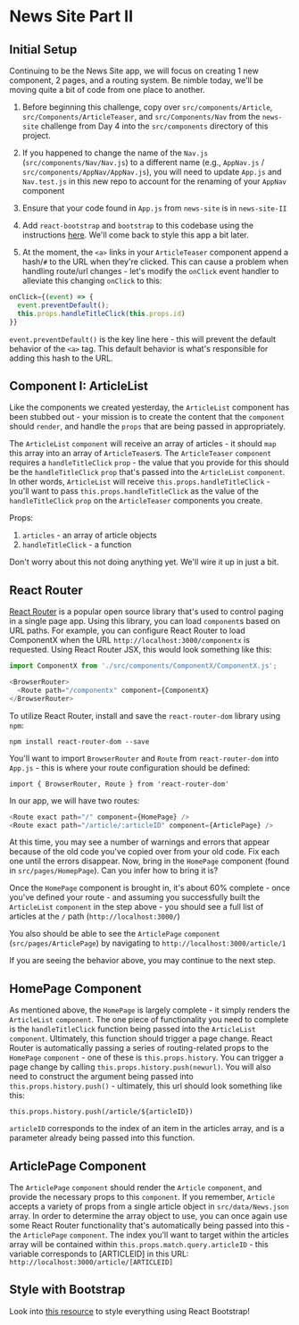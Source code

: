 # News Site Part II

## Initial Setup

Continuing to be the News Site app, we will focus on creating 1 new component, 2 pages, and a routing system. Be nimble today, we'll be moving quite a bit of code from one place to another.

1. Before beginning this challenge, copy over `src/components/Article`, `src/Components/ArticleTeaser`, and `src/Components/Nav` from the `news-site` challenge from Day 4 into the `src/components` directory of this project.

2. If you happened to change the name of the `Nav.js` (`src/components/Nav/Nav.js`) to a different name (e.g., `AppNav.js` / `src/components/AppNav/AppNav.js`), you will need to update `App.js` and `Nav.test.js` in this new repo to account for the renaming of your `AppNav` component

3. Ensure that your code found in `App.js` from `news-site` is in `news-site-II`

4. Add `react-bootstrap` and `bootstrap` to this codebase using the instructions [here](https://github.com/facebookincubator/create-react-app/blob/master/packages/react-scripts/template/README.md#adding-bootstrap). We'll come back to style this app a bit later.
 
5. At the moment, the `<a>` links in your `ArticleTeaser` component append a hash/`#` to the URL when they're clicked. This can cause a problem when handling route/url changes - let's modify the `onClick` event handler to alleviate this changing `onClick` to this:
```javascript
onClick={(event) => {
  event.preventDefault();
  this.props.handleTitleClick(this.props.id)
}}
```
`event.preventDefault()` is the key line here - this will prevent the default behavior of the `<a>` tag. This default behavior is what's responsible for adding this hash to the URL.


## Component I: ArticleList

Like the components we created yesterday, the `ArticleList` component has been stubbed out - your mission is to create the content that the `component` should `render`, and handle the `props` that are being passed in appropriately. 

The `ArticleList` `component` will receive an array of articles - it should `map` this array into an array of `ArticleTeaser`s. The `ArticleTeaser` `component` requires a `handleTitleClick` `prop` - the value that you provide for this should be the `handleTitleClick` `prop` that's passed into the `ArticleList` `component`. In other words, `ArticleList` will receive `this.props.handleTitleClick` - you'll want to pass `this.props.handleTitleClick` as the value of the `handleTitleClick` `prop` on the `ArticleTeaser` components you create.

Props:
1. `articles` - an array of article objects
2. `handleTitleClick` - a function

Don't worry about this not doing anything yet. We'll wire it up in just a bit.

## React Router

[React Router](https://reacttraining.com/react-router/web/guides/philosophy) is a popular open source library that's used to control paging in a single page app. Using this library, you can load `component`s based on URL paths. For example, you can configure React Router to load ComponentX when the URL `http://localhost:3000/componentx` is requested. Using React Router JSX, this would look something like this:

```javascript
import ComponentX from './src/components/ComponentX/ComponentX.js';

<BrowserRouter>
  <Route path="/componentx" component={ComponentX}
</BrowserRouter>
```

To utilize React Router, install and save the `react-router-dom` library using `npm`:

`npm install react-router-dom --save`

You'll want to import `BrowserRouter` and `Route` from `react-router-dom` into `App.js` - this is where your route configuration should be defined: 

`import { BrowserRouter, Route } from 'react-router-dom'`


In our app, we will have two routes:
```javascript
<Route exact path="/" component={HomePage} />
<Route exact path="/article/:articleID" component={ArticlePage} />
```

At this time, you may see a number of warnings and errors that appear because of the old code you've copied over from your old code. Fix each one until the errors disappear. Now, bring in the `HomePage` component (found in `src/pages/HomepPage`). Can you infer how to bring it is?

Once the `HomePage` component is brought in, it's about 60% complete - once you've defined your route - and assuming you successfully built the `ArticleList` `component` in the step above - you should see a full list of articles at the `/` path (`http://localhost:3000/`)

You also should be able to see the `ArticlePage` `component` (`src/pages/ArticlePage`) by navigating to `http://localhost:3000/article/1`

If you are seeing the behavior above, you may continue to the next step.

## HomePage Component

As mentioned above, the `HomePage` is largely complete - it simply renders the `ArticleList` `component`. The one piece of functionality you need to complete is the `handleTitleClick` function being passed into the `ArticleList` `component`. Ultimately, this function should trigger a page change. React Router is automatically passing a series of routing-related props to the `HomePage` `component` - one of these is `this.props.history`. You can trigger a page change by calling `this.props.history.push(newurl)`. You will also need to construct the argument being passed into `this.props.history.push()` - ultimately, this url should look something like this:

`this.props.history.push(/article/${articleID})`

`articleID` corresponds to the index of an item in the articles array, and is a parameter already being passed into this function.

## ArticlePage Component

The `ArticlePage` `component` should render the `Article` `component`, and provide the necessary props to this `component`. If you remember, `Article` accepts a variety of props from a single article object in `src/data/News.json` array. In order to determine the array object to use, you can once again use some React Router functionality that's automatically being passed into this - the `ArticlePage` `component`. The index you'll want to target within the articles array will be contained within `this.props.match.query.articleID` - this variable corresponds to [ARTICLEID] in this URL: `http://localhost:3000/article/[ARTICLEID]`

## Style with Bootstrap

Look into [this resource](https://react-bootstrap.github.io/components.html) to style everything using React Bootstrap!
